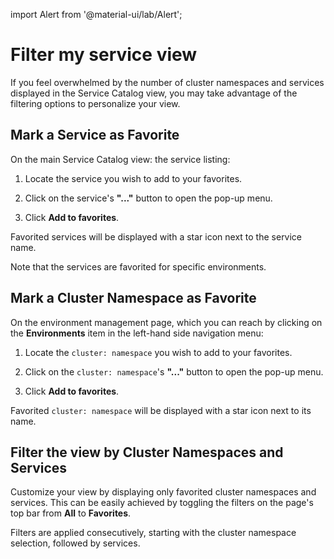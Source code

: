 import Alert from '@material-ui/lab/Alert';

# Filter my service view

If you feel overwhelmed by the number of cluster namespaces and services displayed in the Service Catalog view, you may take advantage of the filtering options to personalize your view.

## Mark a Service as Favorite

On the main Service Catalog view: the service listing:

1. Locate the service you wish to add to your favorites.

2. Click on the service's **"..."** button to open the pop-up menu.

3. Click **Add to favorites**.

Favorited services will be displayed with a star icon next to the service name. 

Note that the services are favorited for specific environments.

## Mark a Cluster Namespace as Favorite

On the environment management page, which you can reach by clicking on the **Environments** item in the left-hand side navigation menu:

1. Locate the `cluster: namespace` you wish to add to your favorites.

2. Click on the `cluster: namespace`'s **"..."** button to open the pop-up menu.

3. Click **Add to favorites**.

Favorited `cluster: namespace` will be displayed with a star icon next to its name.

## Filter the view by Cluster Namespaces and Services

Customize your view by displaying only favorited cluster namespaces and services. This can be easily achieved by toggling the filters on the page's top bar from **All** to **Favorites**.

Filters are applied consecutively, starting with the cluster namespace selection, followed by services.
